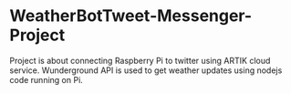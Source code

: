 # WeatherBotTweet-Messenger-Project
Project is about connecting Raspberry Pi to twitter using ARTIK cloud service. Wunderground API is used to get weather updates using nodejs code running on Pi.
